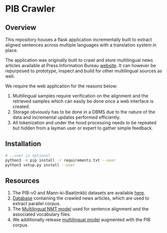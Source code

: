 # PIB Crawler

## Overview
This repository houses a flask application incrementally built to
extract aligned sentences across multiple languages with a translation
system in place.

The application was originally built to crawl and store
multilingual news articles available at Press Information Bureau
[website](http://pib.gov.in). It can however be repurposed to
prototype, inspect and build for other multilingual sources as well.

We require the web application for the reasons below:

1. Multilingual samples require verification on the alignment and the
   retrieved samples which can easily be done once a web interface is
   created.
2. Storage obviously has to be done in a DBMS due to the nature of the
   data and incremental updates performed efficiently.
3. All tokenization and under the hood processing needs to be repeated
   but hidden from a layman user or expert to gather simple feedback.

## Installation
```bash
# --user is optional
python3 -m pip install -r requirements.txt --user  
python3 setup.py install --user 

```


## Resources
1. The PIB-v0 and Mann-ki-Baat(mkb) datasets are available [here](http://preon.iiit.ac.in/~jerin/resources/datasets).
2. [Database](https://iiitaphyd-my.sharepoint.com/:f:/g/personal/shashank_siripragada_alumni_iiit_ac_in/Er-14LL4gatMuE8naqGUQuMBw1QyWeLCocHijQK-eDbsCw?e=f4T3Ol) containing the crawled news articles, which are used to extract parallel corpus.
3. The [Multilingual NMT model](https://iiitaphyd-my.sharepoint.com/:f:/g/personal/shashank_siripragada_alumni_iiit_ac_in/Er-14LL4gatMuE8naqGUQuMBw1QyWeLCocHijQK-eDbsCw?e=f4T3Ol) used for sentence alignment and the associated vocabulary files.
4. We additionally release [multilingual model](https://iiitaphyd-my.sharepoint.com/:f:/g/personal/shashank_siripragada_alumni_iiit_ac_in/Er-14LL4gatMuE8naqGUQuMBw1QyWeLCocHijQK-eDbsCw?e=f4T3Ol) augmented with the PIB corpus.



